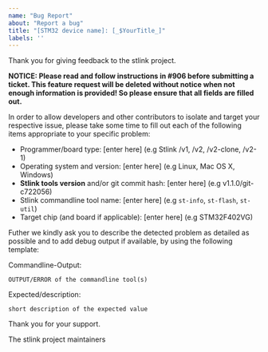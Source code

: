 ```yaml
---
name: "Bug Report"
about: "Report a bug"
title: "[STM32 device name]: [_$YourTitle_]"
labels: ''
---
```


Thank you for giving feedback to the stlink project.

**NOTICE: Please read and follow instructions in #906 before submitting a ticket. This feature request will be deleted without notice when not enough information is provided! So please ensure that all fields are filled out.**

In order to allow developers and other contributors to isolate and target your respective issue, please take some time to fill out each of the following items appropriate to your specific problem:

- Programmer/board type: [enter here] (e.g Stlink /v1, /v2, /v2-clone, /v2-1)
- Operating system and version: [enter here] (e.g Linux, Mac OS X, Windows)
- **Stlink tools version** and/or git commit hash: [enter here] (e.g v1.1.0/git-c722056)
- Stlink commandline tool name: [enter here] (e.g `st-info`, `st-flash`, `st-util`)
- Target chip (and board if applicable): [enter here] (e.g STM32F402VG)

Futher we kindly ask you to describe the detected problem as detailed as possible and to add debug output if available, by using the following template:

Commandline-Output:

```
OUTPUT/ERROR of the commandline tool(s)
```

Expected/description:

`short description of the expected value`


Thank you for your support.

The stlink project maintainers
